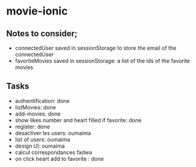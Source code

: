 # movie-ionic

## Notes to consider;
- connectedUser saved in sessionStorage to store the email of the connectedUser
- favoriteMovies saved in sessionStorage: a list of the ids of the favorite movies


## Tasks
- authentification:  done
- listMovies: done
- add-movies: done
- show likes number and heart filled if favorite: done
- register: done
- desactiver les users: oumaima
- list of users: oumaima
- design UI: oumaima
- calcul correspondances fadwa
- on click heart add to favorite : done
